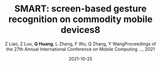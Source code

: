 ---
title: "SMART: screen-based gesture recognition on commodity mobile devices8"
collection: publications
permalink: "/publication/2021-10-25"
excerpt: "In-air gesture control extends a touch screen and enables contact-less interaction, thus has become a popular research direction in the past few years. Prior work has implemented this functionality based on cameras, acoustic signals, and Wi-Fi via existing hardware on commercial devices. However, these methods have low user acceptance. Solutions based on cameras and acoustic signals raise privacy concerns, while WiFi-based solutions are vulnerable to background noise. As a result, these methods are not commercialized and recent flagship smartphones have implemented in-air gesture recognition by adding extra hardware on-board, such as mmWave radar and depth camera. The question is, can we support in-air gesture control on legacy devices without any hardware modifications? To answer this question, in this work, we propose SMART, an in-air gesture recognition system leveraging the screen and …"
date: "2021-10-25"
venue: "Proceedings of the 27th Annual International Conference on Mobile Computing …, 2021"
paperurl: "https://huangqy7.github.io/Paper/mobicom21-SMART.pdf"
author: "Z Liao, Z Luo, <strong>Q Huang</strong>, L Zhang, F Wu, Q Zhang, Y WangProceedings of the 27th Annual International Conference on Mobile Computing …, 2021"
poster:
remark:
---